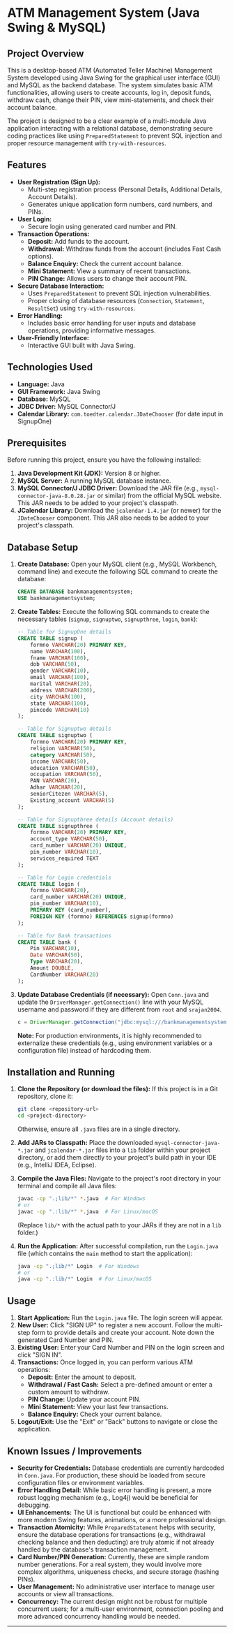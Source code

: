# ATM Management System (Java Swing & MySQL)

## Project Overview

This is a desktop-based ATM (Automated Teller Machine) Management System developed using Java Swing for the graphical user interface (GUI) and MySQL as the backend database. The system simulates basic ATM functionalities, allowing users to create accounts, log in, deposit funds, withdraw cash, change their PIN, view mini-statements, and check their account balance.

The project is designed to be a clear example of a multi-module Java application interacting with a relational database, demonstrating secure coding practices like using `PreparedStatement` to prevent SQL injection and proper resource management with `try-with-resources`.

## Features

* **User Registration (Sign Up):**
    * Multi-step registration process (Personal Details, Additional Details, Account Details).
    * Generates unique application form numbers, card numbers, and PINs.
* **User Login:**
    * Secure login using generated card number and PIN.
* **Transaction Operations:**
    * **Deposit:** Add funds to the account.
    * **Withdrawal:** Withdraw funds from the account (includes Fast Cash options).
    * **Balance Enquiry:** Check the current account balance.
    * **Mini Statement:** View a summary of recent transactions.
    * **PIN Change:** Allows users to change their account PIN.
* **Secure Database Interaction:**
    * Uses `PreparedStatement` to prevent SQL injection vulnerabilities.
    * Proper closing of database resources (`Connection`, `Statement`, `ResultSet`) using `try-with-resources`.
* **Error Handling:**
    * Includes basic error handling for user inputs and database operations, providing informative messages.
* **User-Friendly Interface:**
    * Interactive GUI built with Java Swing.

## Technologies Used

* **Language:** Java
* **GUI Framework:** Java Swing
* **Database:** MySQL
* **JDBC Driver:** MySQL Connector/J
* **Calendar Library:** `com.toedter.calendar.JDateChooser` (for date input in SignupOne)

## Prerequisites

Before running this project, ensure you have the following installed:

1.  **Java Development Kit (JDK):** Version 8 or higher.
2.  **MySQL Server:** A running MySQL database instance.
3.  **MySQL Connector/J JDBC Driver:** Download the JAR file (e.g., `mysql-connector-java-8.0.28.jar` or similar) from the official MySQL website. This JAR needs to be added to your project's classpath.
4.  **JCalendar Library:** Download the `jcalendar-1.4.jar` (or newer) for the `JDateChooser` component. This JAR also needs to be added to your project's classpath.

## Database Setup

1.  **Create Database:**
    Open your MySQL client (e.g., MySQL Workbench, command line) and execute the following SQL command to create the database:
    ```sql
    CREATE DATABASE bankmanagementsystem;
    USE bankmanagementsystem;
    ```

2.  **Create Tables:**
    Execute the following SQL commands to create the necessary tables (`signup`, `signuptwo`, `signupthree`, `login`, `bank`):

    ```sql
    -- Table for SignupOne details
    CREATE TABLE signup (
        formno VARCHAR(20) PRIMARY KEY,
        name VARCHAR(100),
        fname VARCHAR(100),
        dob VARCHAR(50),
        gender VARCHAR(10),
        email VARCHAR(100),
        marital VARCHAR(20),
        address VARCHAR(200),
        city VARCHAR(100),
        state VARCHAR(100),
        pincode VARCHAR(10)
    );

    -- Table for Signuptwo details
    CREATE TABLE signuptwo (
        formno VARCHAR(20) PRIMARY KEY,
        religion VARCHAR(50),
        category VARCHAR(50),
        income VARCHAR(50),
        education VARCHAR(50),
        occupation VARCHAR(50),
        PAN VARCHAR(20),
        Adhar VARCHAR(20),
        seniorCitezen VARCHAR(5),
        Existing_account VARCHAR(5)
    );

    -- Table for Signupthree details (Account details)
    CREATE TABLE signupthree (
        formno VARCHAR(20) PRIMARY KEY,
        account_type VARCHAR(50),
        card_number VARCHAR(20) UNIQUE,
        pin_number VARCHAR(10),
        services_required TEXT
    );

    -- Table for Login credentials
    CREATE TABLE login (
        formno VARCHAR(20),
        card_number VARCHAR(20) UNIQUE,
        pin_number VARCHAR(10),
        PRIMARY KEY (card_number),
        FOREIGN KEY (formno) REFERENCES signup(formno)
    );

    -- Table for Bank transactions
    CREATE TABLE bank (
        Pin VARCHAR(10),
        Date VARCHAR(50),
        Type VARCHAR(20),
        Amount DOUBLE,
        CardNumber VARCHAR(20)
    );
    ```

3.  **Update Database Credentials (if necessary):**
    Open `Conn.java` and update the `DriverManager.getConnection()` line with your MySQL username and password if they are different from `root` and `srajan2004`.
    ```java
    c = DriverManager.getConnection("jdbc:mysql:///bankmanagementsystem", "your_mysql_username", "your_mysql_password");
    ```
    **Note:** For production environments, it is highly recommended to externalize these credentials (e.g., using environment variables or a configuration file) instead of hardcoding them.

## Installation and Running

1.  **Clone the Repository (or download the files):**
    If this project is in a Git repository, clone it:
    ```bash
    git clone <repository-url>
    cd <project-directory>
    ```
    Otherwise, ensure all `.java` files are in a single directory.

2.  **Add JARs to Classpath:**
    Place the downloaded `mysql-connector-java-*.jar` and `jcalendar-*.jar` files into a `lib` folder within your project directory, or add them directly to your project's build path in your IDE (e.g., IntelliJ IDEA, Eclipse).

3.  **Compile the Java Files:**
    Navigate to the project's root directory in your terminal and compile all Java files:
    ```bash
    javac -cp ".;lib/*" *.java  # For Windows
    # or
    javac -cp ".:lib/*" *.java  # For Linux/macOS
    ```
    (Replace `lib/*` with the actual path to your JARs if they are not in a `lib` folder.)

4.  **Run the Application:**
    After successful compilation, run the `Login.java` file (which contains the `main` method to start the application):
    ```bash
    java -cp ".;lib/*" Login  # For Windows
    # or
    java -cp ".:lib/*" Login  # For Linux/macOS
    ```

## Usage

1.  **Start Application:** Run the `Login.java` file. The login screen will appear.
2.  **New User:** Click "SIGN UP" to register a new account. Follow the multi-step form to provide details and create your account. Note down the generated Card Number and PIN.
3.  **Existing User:** Enter your Card Number and PIN on the login screen and click "SIGN IN".
4.  **Transactions:** Once logged in, you can perform various ATM operations:
    * **Deposit:** Enter the amount to deposit.
    * **Withdrawal / Fast Cash:** Select a pre-defined amount or enter a custom amount to withdraw.
    * **PIN Change:** Update your account PIN.
    * **Mini Statement:** View your last few transactions.
    * **Balance Enquiry:** Check your current balance.
5.  **Logout/Exit:** Use the "Exit" or "Back" buttons to navigate or close the application.

## Known Issues / Improvements

* **Security for Credentials:** Database credentials are currently hardcoded in `Conn.java`. For production, these should be loaded from secure configuration files or environment variables.
* **Error Handling Detail:** While basic error handling is present, a more robust logging mechanism (e.g., Log4j) would be beneficial for debugging.
* **UI Enhancements:** The UI is functional but could be enhanced with more modern Swing features, animations, or a more professional design.
* **Transaction Atomicity:** While `PreparedStatement` helps with security, ensure the database operations for transactions (e.g., withdrawal checking balance and then deducting) are truly atomic if not already handled by the database's transaction management.
* **Card Number/PIN Generation:** Currently, these are simple random number generations. For a real system, they would involve more complex algorithms, uniqueness checks, and secure storage (hashing PINs).
* **User Management:** No administrative user interface to manage user accounts or view all transactions.
* **Concurrency:** The current design might not be robust for multiple concurrent users; for a multi-user environment, connection pooling and more advanced concurrency handling would be needed.

---